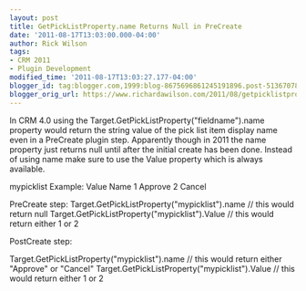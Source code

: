```yaml
---
layout: post
title: GetPickListProperty.name Returns Null in PreCreate
date: '2011-08-17T13:03:00.000-04:00'
author: Rick Wilson
tags:
- CRM 2011
- Plugin Development
modified_time: '2011-08-17T13:03:27.177-04:00'
blogger_id: tag:blogger.com,1999:blog-8675696861245191896.post-5136707810971628464
blogger_orig_url: https://www.richardawilson.com/2011/08/getpicklistpropertyname-returns-null-in.html
---
```


In CRM 4.0 using the Target.GetPickListProperty("fieldname").name property would return the string value of the pick list item display name even in a PreCreate plugin step.  Apparently though in 2011 the name property just returns null until after the initial create has been done.  Instead of using name make sure to use the Value property which is always available.

mypicklist Example:
Value  Name
1         Approve
2         Cancel

PreCreate step:
Target.GetPickListProperty("mypicklist").name  // this would return null
Target.GetPickListProperty("mypicklist").Value // this would return either 1 or 2

PostCreate step:

Target.GetPickListProperty("mypicklist").name  // this would return either "Approve" or "Cancel"
Target.GetPickListProperty("mypicklist").Value // this would return either 1 or 2

